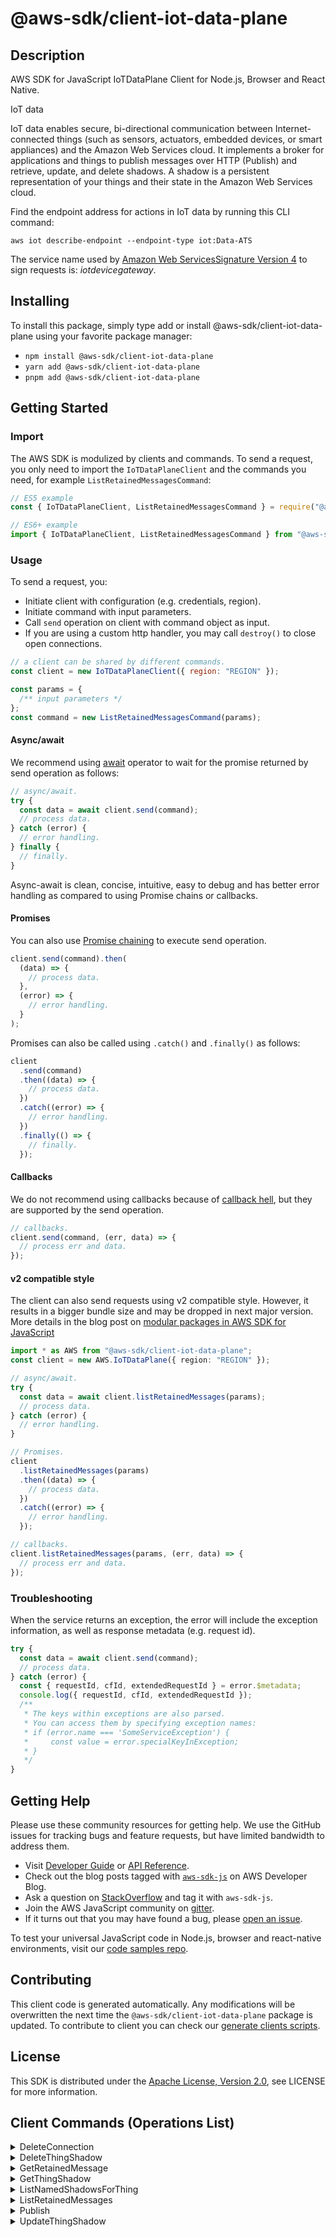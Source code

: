 <!-- generated file, do not edit directly -->

# @aws-sdk/client-iot-data-plane

## Description

AWS SDK for JavaScript IoTDataPlane Client for Node.js, Browser and React Native.

<fullname>IoT data</fullname>

<p>IoT data enables secure, bi-directional communication between Internet-connected things (such as sensors,
actuators, embedded devices, or smart appliances) and the Amazon Web Services cloud. It implements a broker for applications and
things to publish messages over HTTP (Publish) and retrieve, update, and delete shadows. A shadow is a
persistent representation of your things and their state in the Amazon Web Services cloud.</p>
<p>Find the endpoint address for actions in IoT data by running this CLI command:</p>
<p>
<code>aws iot describe-endpoint --endpoint-type iot:Data-ATS</code>
</p>
<p>The service name used by <a href="https://docs.aws.amazon.com/general/latest/gr/signature-version-4.html">Amazon Web ServicesSignature Version 4</a>
to sign requests is: <i>iotdevicegateway</i>.</p>

## Installing

To install this package, simply type add or install @aws-sdk/client-iot-data-plane
using your favorite package manager:

- `npm install @aws-sdk/client-iot-data-plane`
- `yarn add @aws-sdk/client-iot-data-plane`
- `pnpm add @aws-sdk/client-iot-data-plane`

## Getting Started

### Import

The AWS SDK is modulized by clients and commands.
To send a request, you only need to import the `IoTDataPlaneClient` and
the commands you need, for example `ListRetainedMessagesCommand`:

```js
// ES5 example
const { IoTDataPlaneClient, ListRetainedMessagesCommand } = require("@aws-sdk/client-iot-data-plane");
```

```ts
// ES6+ example
import { IoTDataPlaneClient, ListRetainedMessagesCommand } from "@aws-sdk/client-iot-data-plane";
```

### Usage

To send a request, you:

- Initiate client with configuration (e.g. credentials, region).
- Initiate command with input parameters.
- Call `send` operation on client with command object as input.
- If you are using a custom http handler, you may call `destroy()` to close open connections.

```js
// a client can be shared by different commands.
const client = new IoTDataPlaneClient({ region: "REGION" });

const params = {
  /** input parameters */
};
const command = new ListRetainedMessagesCommand(params);
```

#### Async/await

We recommend using [await](https://developer.mozilla.org/en-US/docs/Web/JavaScript/Reference/Operators/await)
operator to wait for the promise returned by send operation as follows:

```js
// async/await.
try {
  const data = await client.send(command);
  // process data.
} catch (error) {
  // error handling.
} finally {
  // finally.
}
```

Async-await is clean, concise, intuitive, easy to debug and has better error handling
as compared to using Promise chains or callbacks.

#### Promises

You can also use [Promise chaining](https://developer.mozilla.org/en-US/docs/Web/JavaScript/Guide/Using_promises#chaining)
to execute send operation.

```js
client.send(command).then(
  (data) => {
    // process data.
  },
  (error) => {
    // error handling.
  }
);
```

Promises can also be called using `.catch()` and `.finally()` as follows:

```js
client
  .send(command)
  .then((data) => {
    // process data.
  })
  .catch((error) => {
    // error handling.
  })
  .finally(() => {
    // finally.
  });
```

#### Callbacks

We do not recommend using callbacks because of [callback hell](http://callbackhell.com/),
but they are supported by the send operation.

```js
// callbacks.
client.send(command, (err, data) => {
  // process err and data.
});
```

#### v2 compatible style

The client can also send requests using v2 compatible style.
However, it results in a bigger bundle size and may be dropped in next major version. More details in the blog post
on [modular packages in AWS SDK for JavaScript](https://aws.amazon.com/blogs/developer/modular-packages-in-aws-sdk-for-javascript/)

```ts
import * as AWS from "@aws-sdk/client-iot-data-plane";
const client = new AWS.IoTDataPlane({ region: "REGION" });

// async/await.
try {
  const data = await client.listRetainedMessages(params);
  // process data.
} catch (error) {
  // error handling.
}

// Promises.
client
  .listRetainedMessages(params)
  .then((data) => {
    // process data.
  })
  .catch((error) => {
    // error handling.
  });

// callbacks.
client.listRetainedMessages(params, (err, data) => {
  // process err and data.
});
```

### Troubleshooting

When the service returns an exception, the error will include the exception information,
as well as response metadata (e.g. request id).

```js
try {
  const data = await client.send(command);
  // process data.
} catch (error) {
  const { requestId, cfId, extendedRequestId } = error.$metadata;
  console.log({ requestId, cfId, extendedRequestId });
  /**
   * The keys within exceptions are also parsed.
   * You can access them by specifying exception names:
   * if (error.name === 'SomeServiceException') {
   *     const value = error.specialKeyInException;
   * }
   */
}
```

## Getting Help

Please use these community resources for getting help.
We use the GitHub issues for tracking bugs and feature requests, but have limited bandwidth to address them.

- Visit [Developer Guide](https://docs.aws.amazon.com/sdk-for-javascript/v3/developer-guide/welcome.html)
  or [API Reference](https://docs.aws.amazon.com/AWSJavaScriptSDK/v3/latest/index.html).
- Check out the blog posts tagged with [`aws-sdk-js`](https://aws.amazon.com/blogs/developer/tag/aws-sdk-js/)
  on AWS Developer Blog.
- Ask a question on [StackOverflow](https://stackoverflow.com/questions/tagged/aws-sdk-js) and tag it with `aws-sdk-js`.
- Join the AWS JavaScript community on [gitter](https://gitter.im/aws/aws-sdk-js-v3).
- If it turns out that you may have found a bug, please [open an issue](https://github.com/aws/aws-sdk-js-v3/issues/new/choose).

To test your universal JavaScript code in Node.js, browser and react-native environments,
visit our [code samples repo](https://github.com/aws-samples/aws-sdk-js-tests).

## Contributing

This client code is generated automatically. Any modifications will be overwritten the next time the `@aws-sdk/client-iot-data-plane` package is updated.
To contribute to client you can check our [generate clients scripts](https://github.com/aws/aws-sdk-js-v3/tree/main/scripts/generate-clients).

## License

This SDK is distributed under the
[Apache License, Version 2.0](http://www.apache.org/licenses/LICENSE-2.0),
see LICENSE for more information.

## Client Commands (Operations List)

<details>
<summary>
DeleteConnection
</summary>

[Command API Reference](https://docs.aws.amazon.com/AWSJavaScriptSDK/v3/latest/client/iot-data-plane/command/DeleteConnectionCommand/) / [Input](https://docs.aws.amazon.com/AWSJavaScriptSDK/v3/latest/Package/-aws-sdk-client-iot-data-plane/Interface/DeleteConnectionCommandInput/) / [Output](https://docs.aws.amazon.com/AWSJavaScriptSDK/v3/latest/Package/-aws-sdk-client-iot-data-plane/Interface/DeleteConnectionCommandOutput/)

</details>
<details>
<summary>
DeleteThingShadow
</summary>

[Command API Reference](https://docs.aws.amazon.com/AWSJavaScriptSDK/v3/latest/client/iot-data-plane/command/DeleteThingShadowCommand/) / [Input](https://docs.aws.amazon.com/AWSJavaScriptSDK/v3/latest/Package/-aws-sdk-client-iot-data-plane/Interface/DeleteThingShadowCommandInput/) / [Output](https://docs.aws.amazon.com/AWSJavaScriptSDK/v3/latest/Package/-aws-sdk-client-iot-data-plane/Interface/DeleteThingShadowCommandOutput/)

</details>
<details>
<summary>
GetRetainedMessage
</summary>

[Command API Reference](https://docs.aws.amazon.com/AWSJavaScriptSDK/v3/latest/client/iot-data-plane/command/GetRetainedMessageCommand/) / [Input](https://docs.aws.amazon.com/AWSJavaScriptSDK/v3/latest/Package/-aws-sdk-client-iot-data-plane/Interface/GetRetainedMessageCommandInput/) / [Output](https://docs.aws.amazon.com/AWSJavaScriptSDK/v3/latest/Package/-aws-sdk-client-iot-data-plane/Interface/GetRetainedMessageCommandOutput/)

</details>
<details>
<summary>
GetThingShadow
</summary>

[Command API Reference](https://docs.aws.amazon.com/AWSJavaScriptSDK/v3/latest/client/iot-data-plane/command/GetThingShadowCommand/) / [Input](https://docs.aws.amazon.com/AWSJavaScriptSDK/v3/latest/Package/-aws-sdk-client-iot-data-plane/Interface/GetThingShadowCommandInput/) / [Output](https://docs.aws.amazon.com/AWSJavaScriptSDK/v3/latest/Package/-aws-sdk-client-iot-data-plane/Interface/GetThingShadowCommandOutput/)

</details>
<details>
<summary>
ListNamedShadowsForThing
</summary>

[Command API Reference](https://docs.aws.amazon.com/AWSJavaScriptSDK/v3/latest/client/iot-data-plane/command/ListNamedShadowsForThingCommand/) / [Input](https://docs.aws.amazon.com/AWSJavaScriptSDK/v3/latest/Package/-aws-sdk-client-iot-data-plane/Interface/ListNamedShadowsForThingCommandInput/) / [Output](https://docs.aws.amazon.com/AWSJavaScriptSDK/v3/latest/Package/-aws-sdk-client-iot-data-plane/Interface/ListNamedShadowsForThingCommandOutput/)

</details>
<details>
<summary>
ListRetainedMessages
</summary>

[Command API Reference](https://docs.aws.amazon.com/AWSJavaScriptSDK/v3/latest/client/iot-data-plane/command/ListRetainedMessagesCommand/) / [Input](https://docs.aws.amazon.com/AWSJavaScriptSDK/v3/latest/Package/-aws-sdk-client-iot-data-plane/Interface/ListRetainedMessagesCommandInput/) / [Output](https://docs.aws.amazon.com/AWSJavaScriptSDK/v3/latest/Package/-aws-sdk-client-iot-data-plane/Interface/ListRetainedMessagesCommandOutput/)

</details>
<details>
<summary>
Publish
</summary>

[Command API Reference](https://docs.aws.amazon.com/AWSJavaScriptSDK/v3/latest/client/iot-data-plane/command/PublishCommand/) / [Input](https://docs.aws.amazon.com/AWSJavaScriptSDK/v3/latest/Package/-aws-sdk-client-iot-data-plane/Interface/PublishCommandInput/) / [Output](https://docs.aws.amazon.com/AWSJavaScriptSDK/v3/latest/Package/-aws-sdk-client-iot-data-plane/Interface/PublishCommandOutput/)

</details>
<details>
<summary>
UpdateThingShadow
</summary>

[Command API Reference](https://docs.aws.amazon.com/AWSJavaScriptSDK/v3/latest/client/iot-data-plane/command/UpdateThingShadowCommand/) / [Input](https://docs.aws.amazon.com/AWSJavaScriptSDK/v3/latest/Package/-aws-sdk-client-iot-data-plane/Interface/UpdateThingShadowCommandInput/) / [Output](https://docs.aws.amazon.com/AWSJavaScriptSDK/v3/latest/Package/-aws-sdk-client-iot-data-plane/Interface/UpdateThingShadowCommandOutput/)

</details>
